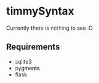 timmySyntax
===========

Currently there is nothing to see :D

Requirements
------------

* sqlite3
* pygments
* flask


